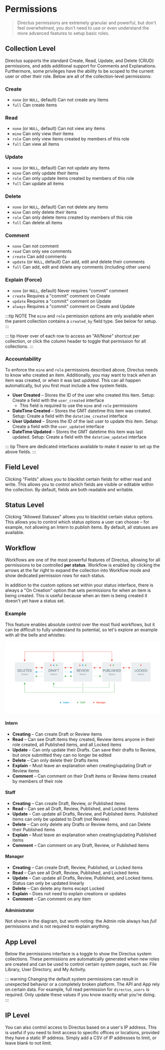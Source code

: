 # Permissions

> Directus permissions are extremely granular and powerful, but don't feel overwhelmed, you don't need to use or even understand the more advanced features to setup basic roles.

## Collection Level

Directus supports the standard Create, Read, Update, and Delete (CRUD) permissions, and adds additional support for Comments and Explanations. Furthermore, some privileges have the ability to be scoped to the current user or other their role. Below are all of the collection-level permissions:

### Create

* `none` (or `NULL`, default) Can not create any items
* `full` Can create items

### Read

* `none` (or `NULL`, default) Can not view any items
* `mine` Can only view _their_ items
* `role` Can only view items created by members of this role
* `full` Can view all items

### Update

* `none` (or `NULL`, default) Can not update any items
* `mine` Can only update _their_ items
* `role` Can only update items created by members of this role
* `full` Can update all items

### Delete

* `none` (or `NULL`, default) Can not delete any items
* `mine` Can only delete _their_ items
* `role` Can only delete items created by members of this role
* `full` Can delete all items

### Comment

* `none` Can not comment
* `read` Can only see comments
* `create` Can add comments
* `update` (or `NULL`, default) Can add, edit and delete their comments
* `full` Can add, edit and delete any comments (including other users)

### Explain (Force)

* `none` (or `NULL`, default) Never requires "commit" comment
* `create` Requires a "commit" comment on Create
* `update` Requires a "commit" comment on Update
* `always` Requires a "commit" comment on Create and Update

:::tip NOTE
The `mine` and `role` permission options are only available when the parent collection contains a `created_by` field type. See below for setup.
:::

::: tip
Hover over of each row to access an "All/None" shortcut per collection, or click the column header to toggle that permission for all collections.
:::

### Accountability

To enforce the `mine` and `role` permissions described above, Directus needs to know who created an item. Additionally, you may want to track _when_ an item was created, or when it was last _updated_. This can all happen automatically, but you first must include a few system fields.

* **User Created** – Stores the ID of the user who created this item. Setup: Create a field with the `user_created` interface
    * This field is required to use the `mine` and `role` permissions
* **DateTime Created** – Stores the GMT datetime this item was created. Setup: Create a field with the `datetime_created` interface
* **User Updated** – Stores the ID of the last user to update this item. Setup: Create a field with the `user_updated` interface
* **DateTime Updated** – Stores the GMT datetime this item was last updated. Setup: Create a field with the `datetime_updated` interface

::: tip
There are dedicated interfaces available to make it easier to set up the above fields.
:::

## Field Level

Clicking "Fields" allows you to blacklist certain fields for either read and write. This allows you to control which fields are visible or editable within the collection. By default, fields are both readable and writable.

## Status Level

Clicking "Allowed Statuses" allows you to blacklist certain status options. This allows you to control which status options a user can choose – for example, not allowing an Intern to _publish_ items. By default, all statuses are available.

## Workflow

Workflows are one of the most powerful features of Directus, allowing for all permissions to be controlled **per status**. Workflow is enabled by clicking the arrows at the far right to expand the collection into Workflow mode and show dedicated permission rows for each status.

In addition to the custom options set within your status interface, there is always a "On Creation" option that sets permissions for when an item is being created. This is useful because when an item is being created it doesn't yet have a status set.

### Example

This feature enables absolute control over the most fluid workflows, but it can be difficult to fully understand its potential, so let's explore an example with all the bells and whistles:

![Workflow Example](../img/workflow-example.png)

#### Intern

* **Creating** – Can create Draft or Review items
* **Read** – Can see Draft items they created, Review items anyone in their role created, all Published items, and all Locked items
* **Update** – Can only update their Drafts. Can save their drafts to Review, but once submitted they can no longer be edited
* **Delete** – Can only delete their Drafts items
* **Explain** – Must leave an explanation when creating/updating Draft or Review items
* **Comment** – Can comment on their Draft items or Review items created by members of their role

#### Staff

* **Creating** – Can create Draft, Review, or Published items
* **Read** – Can see all Draft, Review, Published, and Locked items
* **Update** – Can update all Drafts, Review, and Published items. Published items can only be updated to Draft (not Review)
* **Delete** – Can only delete any Drafts or Review items, and can Delete their Published items
* **Explain** – Must leave an explanation when creating/updating Published items
* **Comment** – Can comment on any Draft, Review, or Published items

#### Manager

* **Creating** – Can create Draft, Review, Published, or Locked items
* **Read** – Can see all Draft, Review, Published, and Locked items
* **Update** – Can update all Drafts, Review, Published, and Locked items. Status can only be updated linearly
* **Delete** – Can delete any items except Locked
* **Explain** – Does not need to explain creations or updates
* **Comment** – Can comment on any item

#### Administrator

Not shown in the diagram, but worth noting: the Admin role always has _full_ permissions and is not required to explain anything.

## App Level

Below the permissions interface is a toggle to show the Directus system collections. These permissions are automatically generated when new roles are created and can be used to control certain system pages, such as: File Library, User Directory, and My Activity.

::: warning
Changing the default system permissions can result in unexpected behavior or a completely broken platform. The API and App rely on certain data. For example, full read permission for `directus_users` is required. Only update these values if you know exactly what you're doing.
:::

## IP Level

You can also control access to Directus based on a user's IP address. This is useful if you need to limit access to specific offices or locations, provided they have a static IP address. Simply add a CSV of IP addresses to limit, or leave blank to not limit.
